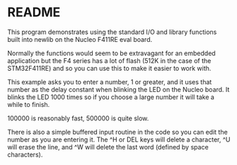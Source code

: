 # README

This program demonstrates using the standard I/O and library
functions built into newlib on the Nucleo F411RE eval board.

Normally the functions would seem to be extravagant for an
embedded application but the F4 series has a lot of flash
(512K in the case of the STM32F411RE) and so you can use this
to make it easier to work with.

This example asks you to enter a number, 1 or greater, and
it uses that number as the delay constant when blinking the LED
on the Nucleo board.  It blinks the LED 1000 times so if you
choose a large number it will take a while to finish.

100000 is reasonably fast, 500000 is quite slow.

There is also a simple buffered input routine in the code so
you can edit the number as you are entering it. The ^H or DEL
keys will delete a character, ^U will erase the line, and
^W will delete the last word (defined by space characters).
